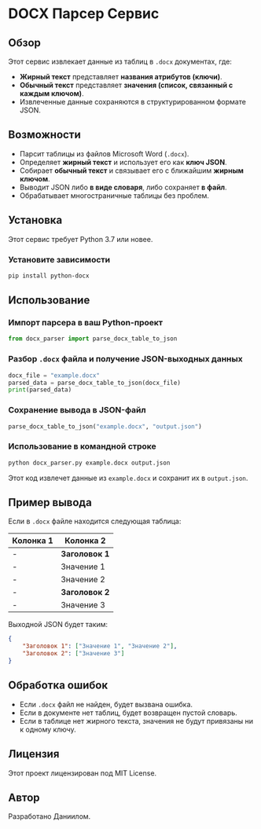 # DOCX Парсер Сервис

## Обзор
Этот сервис извлекает данные из таблиц в `.docx` документах, где:
- **Жирный текст** представляет **названия атрибутов (ключи)**.
- **Обычный текст** представляет **значения (список, связанный с каждым ключом)**.
- Извлеченные данные сохраняются в структурированном формате JSON.

## Возможности
- Парсит таблицы из файлов Microsoft Word (`.docx`).
- Определяет **жирный текст** и использует его как **ключ JSON**.
- Собирает **обычный текст** и связывает его с ближайшим **жирным ключом**.
- Выводит JSON либо **в виде словаря**, либо сохраняет **в файл**.
- Обрабатывает многостраничные таблицы без проблем.

## Установка
Этот сервис требует Python 3.7 или новее.

### Установите зависимости
```bash
pip install python-docx
```

## Использование
### Импорт парсера в ваш Python-проект
```python
from docx_parser import parse_docx_table_to_json
```

### Разбор `.docx` файла и получение JSON-выходных данных
```python
docx_file = "example.docx"
parsed_data = parse_docx_table_to_json(docx_file)
print(parsed_data)
```

### Сохранение вывода в JSON-файл
```python
parse_docx_table_to_json("example.docx", "output.json")
```

### Использование в командной строке
```bash
python docx_parser.py example.docx output.json
```
Этот код извлечет данные из `example.docx` и сохранит их в `output.json`.

## Пример вывода
Если в `.docx` файле находится следующая таблица:

| Колонка 1 | Колонка 2 |
|----------|----------|
| -        | **Заголовок 1** |
| -        | Значение 1 |
| -        | Значение 2 |
| -        | **Заголовок 2** |
| -        | Значение 3 |

Выходной JSON будет таким:
```json
{
    "Заголовок 1": ["Значение 1", "Значение 2"],
    "Заголовок 2": ["Значение 3"]
}
```

## Обработка ошибок
- Если `.docx` файл не найден, будет вызвана ошибка.
- Если в документе нет таблиц, будет возвращен пустой словарь.
- Если в таблице нет жирного текста, значения не будут привязаны ни к одному ключу.

## Лицензия
Этот проект лицензирован под MIT License.

## Автор
Разработано Даниилом.

